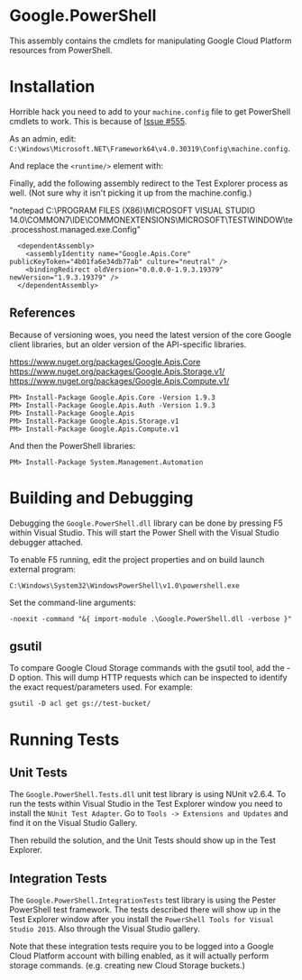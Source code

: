 ﻿# Google.PowerShell

This assembly contains the cmdlets for manipulating Google Cloud Platform resources from PowerShell.

# Installation

Horrible hack you need to add to your `machine.config` file to get PowerShell cmdlets to work.
This is because of [Issue #555](https://github.com/google/google-api-dotnet-client/issues/555).

As an admin, edit: `C:\Windows\Microsoft.NET\Framework64\v4.0.30319\Config\machine.config`.

And replace the `<runtime/>` element with:

  <!-- BEGIN HACK -->
  <!-- http://stackoverflow.com/questions/18542812/powershell-cmdlet-missing-assembly-google-api -->
  <runtime>
    <assemblyBinding xmlns="urn:schemas-microsoft-com:asm.v1">
      <dependentAssembly>
        <assemblyIdentity name="System.Net.Http.Primitives" publicKeyToken="b03f5f7f11d50a3a" culture="neutral" />
        <bindingRedirect oldVersion="0.0.0.0-4.2.29.0" newVersion="4.2.29.0" />
      </dependentAssembly>
      <dependentAssembly>
        <assemblyIdentity name="Google.Apis" publicKeyToken="4b01fa6e34db77ab" culture="neutral" />
        <bindingRedirect oldVersion="0.0.0.0-1.9.3.19379" newVersion="1.9.3.19379" />
      </dependentAssembly>
      <dependentAssembly>
        <assemblyIdentity name="Google.Apis.Core" publicKeyToken="4b01fa6e34db77ab" culture="neutral" />
        <bindingRedirect oldVersion="0.0.0.0-1.9.3.19379" newVersion="1.9.3.19379" />
      </dependentAssembly>
      <dependentAssembly>
        <assemblyIdentity name="Google.Apis.PlatformServices" publicKeyToken="4b01fa6e34db77ab" culture="neutral" />
        <bindingRedirect oldVersion="0.0.0.0-1.9.2.27818" newVersion="1.9.2.27818" />
      </dependentAssembly>
    </assemblyBinding>
  </runtime>
  <!-- END HACK -->

Finally, add the following assembly redirect to the Test Explorer
process as well. (Not sure why it isn't picking it up from the machine.config.)

"notepad C:\PROGRAM FILES (X86)\MICROSOFT VISUAL STUDIO 14.0\COMMON7\IDE\COMMONEXTENSIONS\MICROSOFT\TESTWINDOW\te.processhost.managed.exe.Config"

      <dependentAssembly>
        <assemblyIdentity name="Google.Apis.Core" publicKeyToken="4b01fa6e34db77ab" culture="neutral" />
        <bindingRedirect oldVersion="0.0.0.0-1.9.3.19379" newVersion="1.9.3.19379" />
      </dependentAssembly>

## References

Because of versioning woes, you need the latest version of the core Google client libraries, but an older
version of the API-specific libraries.

https://www.nuget.org/packages/Google.Apis.Core
https://www.nuget.org/packages/Google.Apis.Storage.v1/
https://www.nuget.org/packages/Google.Apis.Compute.v1/

    PM> Install-Package Google.Apis.Core -Version 1.9.3
	PM> Install-Package Google.Apis.Auth -Version 1.9.3
    PM> Install-Package Google.Apis
	PM> Install-Package Google.Apis.Storage.v1
    PM> Install-Package Google.Apis.Compute.v1

And then the PowerShell libraries:

    PM> Install-Package System.Management.Automation

# Building and Debugging

Debugging the `Google.PowerShell.dll` library can be done by pressing F5 within Visual Studio. This
will start the Power Shell with the Visual Studio debugger attached.

To enable F5 running, edit the project properties and on build launch external program:

    C:\Windows\System32\WindowsPowerShell\v1.0\powershell.exe

Set the command-line arguments:

    -noexit -command "&{ import-module .\Google.PowerShell.dll -verbose }"

## gsutil ##

To compare Google Cloud Storage commands with the gsutil tool, add the -D option. This will dump
HTTP requests which can be inspected to identify the exact request/parameters used. For example:

    gsutil -D acl get gs://test-bucket/

# Running Tests

## Unit Tests

The `Google.PowerShell.Tests.dll` unit test library is using NUnit v2.6.4. To run the tests within
Visual Studio in the Test Explorer window you need to install the `NUnit Test Adapter`. Go to
`Tools -> Extensions and Updates` and find it on the Visual Studio Gallery.

Then rebuild the solution, and the Unit Tests should show up in the Test Explorer.

## Integration Tests

The `Google.PowerShell.IntegrationTests` test library is using the Pester PowerShell test framework.
The tests described there will show up in the Test Explorer window after you install the
`PowerShell Tools for Visual Studio 2015`. Also through the Visual Studio gallery.

Note that these integration tests require you to be logged into a Google Cloud Platform account with
billing enabled, as it will actually perform storage commands. (e.g. creating new Cloud Storage buckets.)
